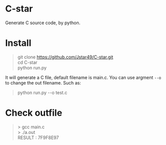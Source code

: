 # C-star
Generate C source code, by python.

# Install

> git clone https://github.com/Jstar49/C-star.git  
> cd C-star  
> python run.py  

It will generate a C file, default filename is main.c. You can use argment `--o` to change the out filename. Such as:  
> python run.py --o test.c  

# Check outfile

> \> gcc main.c  
> \> ./a.out  
> RESULT : 7F9F8E97  